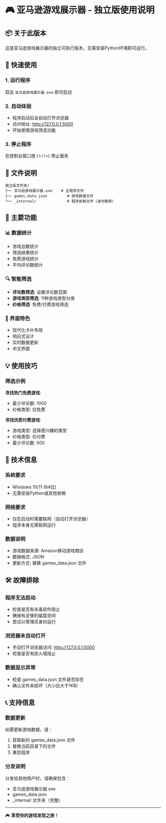 # 🎮 亚马逊游戏展示器 - 独立版使用说明

## 📦 关于此版本
这是亚马逊游戏展示器的独立可执行版本，无需安装Python环境即可运行。

## 🚀 快速使用

### 1. 运行程序
双击 `亚马逊游戏展示器.exe` 即可启动

### 2. 自动体验
- 程序启动后会自动打开浏览器
- 访问地址: http://127.0.0.1:5000
- 开始使用游戏筛选功能

### 3. 停止程序
在控制台窗口按 `Ctrl+C` 停止服务

## 📁 文件说明

```
独立版文件夹/
├── 亚马逊游戏展示器.exe    # 主程序文件
├── games_data.json         # 游戏数据文件
└── _internal/              # 程序依赖文件（请勿删除）
```

## 🎯 主要功能

### 📊 数据统计
- 游戏总数统计
- 筛选结果统计
- 免费游戏统计
- 平均评论数统计

### 🔍 智能筛选
- **评论数筛选**: 设置评论数范围
- **游戏类型筛选**: 11种游戏类型分类
- **价格筛选**: 免费/付费游戏筛选

### 🎨 界面特色
- 现代化卡片布局
- 响应式设计
- 实时数据更新
- 中文界面

## 💡 使用技巧

### 筛选示例
**寻找热门免费游戏**:
- 最少评论数: 1000
- 价格类型: 仅免费

**寻找优质付费游戏**:
- 游戏类型: 选择感兴趣的类型
- 价格类型: 仅付费
- 最少评论数: 500

## 🔧 技术信息

### 系统要求
- Windows 10/11 (64位)
- 无需安装Python或其他依赖

### 网络要求
- 仅在启动时需要联网（自动打开浏览器）
- 程序本身无需联网运行

### 数据说明
- 游戏数据来源: Amazon移动游戏商店
- 数据格式: JSON
- 更新方式: 替换 games_data.json 文件

## 🛠️ 故障排除

### 程序无法启动
- 检查是否有杀毒软件阻止
- 确保有足够的磁盘空间
- 尝试以管理员身份运行

### 浏览器未自动打开
- 手动打开浏览器访问: http://127.0.0.1:5000
- 检查是否有防火墙阻止

### 数据显示异常
- 检查 games_data.json 文件是否存在
- 确认文件未损坏（大小应大于1KB）

## 📞 支持信息

### 数据更新
如需更新游戏数据，请：
1. 获取新的 games_data.json 文件
2. 替换当前目录下的文件
3. 重启程序

### 分发说明
分发给其他用户时，请确保包含：
- 亚马逊游戏展示器.exe
- games_data.json
- _internal/ 文件夹（完整）

---

🎮 **享受你的游戏发现之旅！**
